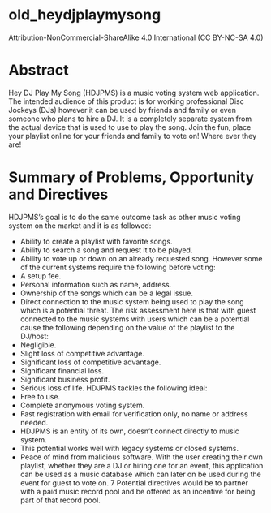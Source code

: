# old_heydjplaymysong
Attribution-NonCommercial-ShareAlike 4.0 International (CC BY-NC-SA 4.0)

# Abstract
Hey DJ Play My Song (HDJPMS) is a music voting system web application. The intended audience of this product is for working professional Disc Jockeys (DJs) however it can be used by friends and family or even someone who plans to hire a DJ. It is a completely separate system from the actual device that is used to use to play the song.
Join the fun, place your playlist online for your friends and family to vote on! Where ever they are!


# Summary of Problems, Opportunity and Directives
HDJPMS’s goal is to do the same outcome task as other music voting system on the market and it is as followed:
* Ability to create a playlist with favorite songs.
* Ability to search a song and request it to be played.
* Ability to vote up or down on an already requested song.
However some of the current systems require the following before voting:
* A setup fee.
* Personal information such as name, address.
* Ownership of the songs which can be a legal issue.
* Direct connection to the music system being used to play the song which is a potential threat.
The risk assessment here is that with guest connected to the music systems with users which can be a potential cause the following depending on the value of the playlist to the DJ/host:
* Negligible.
* Slight loss of competitive advantage.
* Significant loss of competitive advantage.
* Significant financial loss.
* Significant business profit.
* Serious loss of life.
HDJPMS tackles the following ideal:
* Free to use.
* Complete anonymous voting system.
* Fast registration with email for verification only, no name or address needed.
* HDJPMS is an entity of its own, doesn’t connect directly to music system.
* This potential works well with legacy systems or closed systems.
* Peace of mind from malicious software.
With the user creating their own playlist, whether they are a DJ or hiring one for an event, this application can be used as a music database which can later on be used during the event for guest to vote on.
 7
Potential directives would be to partner with a paid music record pool and be offered as an incentive for being part of that record pool.
